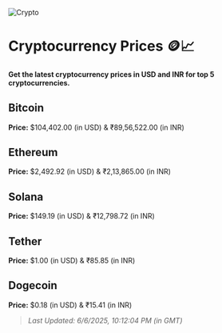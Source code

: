 
![Crypto](https://www.techguide.com.au/wp-content/uploads/2020/11/crypto3.jpeg)

# Cryptocurrency Prices 🪙📈

#### Get the latest cryptocurrency prices in USD and INR for top 5 cryptocurrencies.

## Bitcoin

**Price:** $104,402.00 (in USD) & ₹89,56,522.00 (in INR)

## Ethereum

**Price:** $2,492.92 (in USD) & ₹2,13,865.00 (in INR)

## Solana

**Price:** $149.19 (in USD) & ₹12,798.72 (in INR)

## Tether

**Price:** $1.00 (in USD) & ₹85.85 (in INR)

## Dogecoin

**Price:** $0.18 (in USD) & ₹15.41 (in INR)

> _Last Updated: 6/6/2025, 10:12:04 PM (in GMT)_
